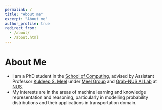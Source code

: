 ```yaml
---
permalink: /
title: "About me"
excerpt: "About me"
author_profile: true
redirect_from: 
  - /about/
  - /about.html
---
```


# About Me
* I am a PhD student in the [School of Computing](https://www.comp.nus.edu.sg/), advised by Assistant Professor [Kuldeep S. Meel](https://www.comp.nus.edu.sg/~meel/) under [Meel Group](https://meelgroup.github.io/) and [Grab-NUS AI Lab](http://ids.nus.edu.sg/Grab-NUS-AI-Lab.html) at [NUS](https://nus.edu.sg/).
* My interests are in the areas of machine learning and knowledge representation and reasoning, particularly in modelling probability distributions and their applications in transportation domain.
